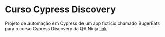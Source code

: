 # Curso Cypress Discovery
Projeto de automação em Cypress de um app fictício chamado BugerEats para o curso Cypress Discovery da QA Ninja [link](https://qaninja.com.br/)
